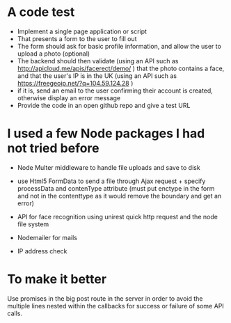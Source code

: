 # A code test
- Implement a single page application or script
- That presents a form to the user to fill out
- The form should ask for basic profile information, and allow the user to upload a photo (optional)
- The backend should then validate (using an API such as http://apicloud.me/apis/facerect/demo/ ) that the photo contains a face, and that the user's IP is in the UK (using an API such as https://freegeoip.net/?q=104.59.124.28 )
- if it is, send an email to the user confirming their account is created, otherwise display an error message
- Provide the code in an open github repo and give a test URL 


# I used a few Node packages I had not tried before

- Node Multer middleware to handle file uploads and save to disk

- use Html5 FormData to send a file through Ajax request + specify processData and contenType attribute  (must put enctype in the form and not in the contenttype as it would remove the boundary and get an error)

- API for face recognition using unirest quick http request and the node file system

- Nodemailer for mails

- IP address check

# To make it better

Use promises in the big post route in the server in order to avoid the multiple lines nested within the callbacks for success or failure of some API calls.